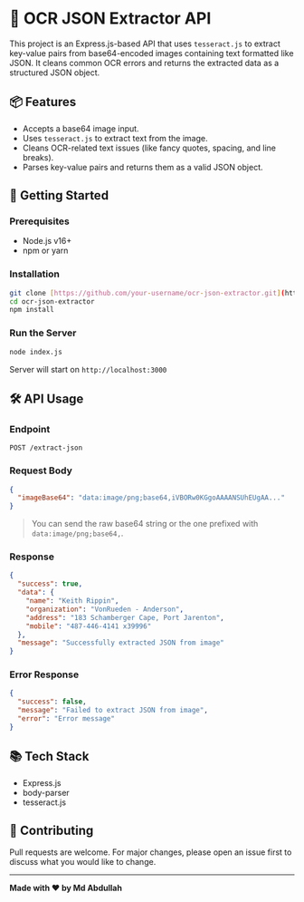 ﻿# 🧠 OCR JSON Extractor API

This project is an Express.js-based API that uses `tesseract.js` to extract key-value pairs from base64-encoded images containing text formatted like JSON. It cleans common OCR errors and returns the extracted data as a structured JSON object.

## 📦 Features

- Accepts a base64 image input.
- Uses `tesseract.js` to extract text from the image.
- Cleans OCR-related text issues (like fancy quotes, spacing, and line breaks).
- Parses key-value pairs and returns them as a valid JSON object.

## 🚀 Getting Started

### Prerequisites

- Node.js v16+
- npm or yarn

### Installation

```bash
git clone [https://github.com/your-username/ocr-json-extractor.git](https://github.com/Md-Abdullah-321/JSON-Extraction-API)
cd ocr-json-extractor
npm install
```

### Run the Server

```bash
node index.js
```

Server will start on `http://localhost:3000`

## 🛠 API Usage

### Endpoint

```
POST /extract-json
```

### Request Body

```json
{
  "imageBase64": "data:image/png;base64,iVBORw0KGgoAAAANSUhEUgAA..."
}
```

> You can send the raw base64 string or the one prefixed with `data:image/png;base64,`.

### Response

```json
{
  "success": true,
  "data": {
    "name": "Keith Rippin",
    "organization": "VonRueden - Anderson",
    "address": "183 Schamberger Cape, Port Jarenton",
    "mobile": "487-446-4141 x39996"
  },
  "message": "Successfully extracted JSON from image"
}
```

### Error Response

```json
{
  "success": false,
  "message": "Failed to extract JSON from image",
  "error": "Error message"
}
```

## 📚 Tech Stack

- Express.js
- body-parser
- tesseract.js

## 🤝 Contributing

Pull requests are welcome. For major changes, please open an issue first to discuss what you would like to change.

---

**Made with ❤️ by Md Abdullah**
